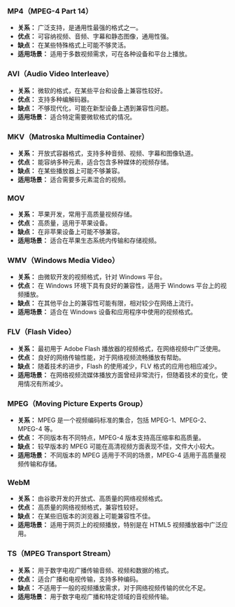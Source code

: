 ### MP4（MPEG-4 Part 14）
- **关系：** 广泛支持，是通用性最强的格式之一。
- **优点：** 可容纳视频、音频、字幕和静态图像，通用性强。
- **缺点：** 在某些特殊格式上可能不够灵活。
- **适用场景：** 适用于多数视频需求，可在各种设备和平台上播放。

### AVI（Audio Video Interleave）
- **关系：** 微软的格式，在某些平台和设备上兼容性较好。
- **优点：** 支持多种编解码器。
- **缺点：** 不够现代化，可能在新型设备上遇到兼容性问题。
- **适用场景：** 适合特定需要微软格式的情况。

### MKV（Matroska Multimedia Container）
- **关系：** 开放式容器格式，支持多种音频、视频、字幕和图像轨道。
- **优点：** 能容纳多种元素，适合包含多种媒体的视频存储。
- **缺点：** 在某些播放器上可能不够兼容。
- **适用场景：** 适合需要多元素混合的视频。

### MOV
- **关系：** 苹果开发，常用于高质量视频存储。
- **优点：** 高质量，适用于苹果设备。
- **缺点：** 在非苹果设备上可能不够兼容。
- **适用场景：** 适合在苹果生态系统内传输和存储视频。

### WMV（Windows Media Video）
- **关系：** 由微软开发的视频格式，针对 Windows 平台。
- **优点：** 在 Windows 环境下具有良好的兼容性，适用于 Windows 平台上的视频播放。
- **缺点：** 在其他平台上的兼容性可能有限，相对较少在网络上流行。
- **适用场景：** 适合在 Windows 设备和应用程序中使用的视频格式。

### FLV（Flash Video）
- **关系：** 最初用于 Adobe Flash 播放器的视频格式，在网络视频中广泛使用。
- **优点：** 良好的网络传输性能，对于网络视频流畅播放有帮助。
- **缺点：** 随着技术的进步，Flash 的使用减少，FLV 格式的应用也相应减少。
- **适用场景：** 在网络视频流媒体播放方面曾经非常流行，但随着技术的变化，使用情况有所减少。

### MPEG（Moving Picture Experts Group）
- **关系：** MPEG 是一个视频编码标准的集合，包括 MPEG-1、MPEG-2、MPEG-4 等。
- **优点：** 不同版本有不同特点，MPEG-4 版本支持高压缩率和高质量。
- **缺点：** 较早版本的 MPEG 可能在高清视频方面表现不佳，文件大小较大。
- **适用场景：** 不同版本的 MPEG 适用于不同的场景，MPEG-4 适用于高质量视频传输和存储。

### WebM
- **关系：** 由谷歌开发的开放式、高质量的网络视频格式。
- **优点：** 高质量的网络视频格式，兼容性较好。
- **缺点：** 在某些旧版本的浏览器上可能兼容性不佳。
- **适用场景：** 适用于网页上的视频播放，特别是在 HTML5 视频播放器中广泛应用。

### TS（MPEG Transport Stream）
- **关系：** 用于数字电视广播传输音频、视频和数据的格式。
- **优点：** 适合广播和电视传输，支持多种编码。
- **缺点：** 不适用于一般的视频播放需求，对于网络视频传输的优化不足。
- **适用场景：** 用于数字电视广播和特定领域的音视频传输。